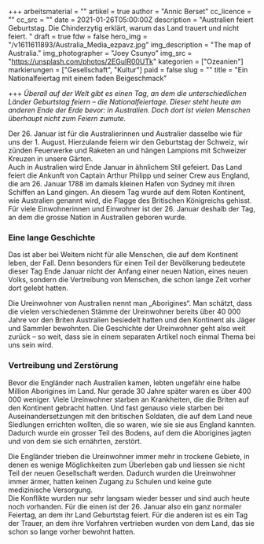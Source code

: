 +++
arbeitsmaterial = ""
artikel = true
author = "Annic Berset"
cc_licence = ""
cc_src = ""
date = 2021-01-26T05:00:00Z
description = "Australien feiert Geburtstag. Die Chinderzytig erklärt, warum das Land trauert und nicht feiert. "
draft = true
fdw = false
hero_img = "/v1611611893/Australia_Media_ezpavz.jpg"
img_description = "The map of Australia."
img_photographer = "Joey Csunyo"
img_src = "https://unsplash.com/photos/2EGuIR00UTk"
kategorien = ["Ozeanien"]
markierungen = ["Gesellschaft", "Kultur"]
paid = false
slug = ""
title = "Ein Nationalfeiertag mit einem faden Beigeschmack"

+++
_Überall auf der Welt gibt es einen Tag, an dem die unterschiedlichen Länder Geburtstag feiern – die Nationalfeiertage. Dieser steht heute am anderen Ende der Erde bevor: in Australien. Doch dort ist vielen Menschen überhaupt nicht zum Feiern zumute._

Der 26. Januar ist für die Australierinnen und Australier dasselbe wie für uns der 1. August. Hierzulande feiern wir den Geburtstag der Schweiz, wir zünden Feuerwerke und Raketen an und hängen Lampions mit Schweizer Kreuzen in unsere Gärten.   
Auch in Australien wird Ende Januar in ähnlichem Stil gefeiert. Das Land feiert die Ankunft von Captain Arthur Philipp und seiner Crew aus England, die am 26. Januar 1788 im damals kleinen Hafen von Sydney mit ihren Schiffen an Land gingen. An diesem Tag wurde auf dem Roten Kontinent, wie Australien genannt wird, die Flagge des Britischen Königreichs gehisst.  
Für viele Einwohnerinnen und Einwohner ist der 26. Januar deshalb der Tag, an dem die grosse Nation in Australien geboren wurde.

### Eine lange Geschichte

Das ist aber bei Weitem nicht für alle Menschen, die auf dem Kontinent leben, der Fall. Denn besonders für einen Teil der Bevölkerung bedeutete dieser Tag Ende Januar nicht der Anfang einer neuen Nation, eines neuen Volks, sondern die Vertreibung von Menschen, die schon lange Zeit vorher dort gelebt hatten.

Die Ureinwohner von Australien nennt man „Aborigines“. Man schätzt, dass die vielen verschiedenen Stämme der Ureinwohner bereits über 40 000 Jahre vor den Briten Australien besiedelt hatten und den Kontinent als Jäger und Sammler bewohnten. Die Geschichte der Ureinwohner geht also weit zurück – so weit, dass sie in einem separaten Artikel noch einmal Thema bei uns sein wird.

### Vertreibung und Zerstörung

Bevor die Engländer nach Australien kamen, lebten ungefähr eine halbe Million Aborigines im Land. Nur gerade 30 Jahre später waren es über 400 000 weniger. Viele Ureinwohner starben an Krankheiten, die die Briten auf den Kontinent gebracht hatten. Und fast genauso viele starben bei Auseinandersetzungen mit den britischen Soldaten, die auf dem Land neue Siedlungen errichten wollten, die so waren, wie sie sie aus England kannten. Dadurch wurde ein grosser Teil des Bodens, auf dem die Aborigines jagten und von dem sie sich ernährten, zerstört.

Die Engländer trieben die Ureinwohner immer mehr in trockene Gebiete, in denen es wenige Möglichkeiten zum Überleben gab und liessen sie nicht Teil der neuen Gesellschaft werden. Dadurch wurden die Ureinwohner immer ärmer, hatten keinen Zugang zu Schulen und keine gute medizinische Versorgung.  
Die Konflikte wurden nur sehr langsam wieder besser und sind auch heute noch vorhanden. Für die einen ist der 26. Januar also ein ganz normaler Feiertag, an dem ihr Land Geburtstag feiert. Für die anderen ist es ein Tag der Trauer, an dem ihre Vorfahren vertrieben wurden von dem Land, das sie schon so lange vorher bewohnt hatten.